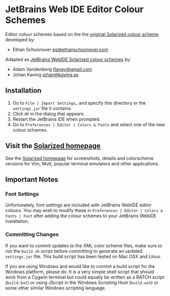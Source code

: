 JetBrains Web IDE Editor Colour Schemes
=======================================

Editor colour schemes based on the the [original Solarized colour scheme][Solarized repository] developed by:

- Ethan Schoonover <es@ethanschoonover.com> 

Adapted as [JetBrains WebIDE Solarized colour schemes][IntelliJ-only repository] by:

- Adam Vandenberg <flangy@gmail.com>  
- Johan Kaving <johan@kaving.se>

Installation
------------

1. Go to `File | Import Settings…` and specify this directory or the `settings.jar` file it contains.
1. Click `OK` in the dialog that appears.
1. Restart the JetBrains IDE when prompted.
1. Go to `Preferences | Editor | Colors & Fonts` and select one of the new colour schemes.

Visit the [Solarized homepage]
------------------------------

See the [Solarized homepage] for screenshots, details and colorscheme versions for Vim, Mutt, popular terminal emulators and other applications.

[Solarized homepage]:   http://ethanschoonover.com/solarized
[Solarized repository]: https://github.com/altercation/solarized
[IntelliJ-only repository]:  https://github.com/jkaving/intellij-colors-solarized


Important Notes
---------------

### Font Settings

Unfortunately, font settings are included with JetBrains WebIDE editor colours. You may wish to modify these in `Preferences | Editor | Colors & Fonts | Font` after adding the colour schemes to your JetBrains WebIDE installation.

### Committing Changes

If you want to commit updates to the XML color scheme files, make sure to run the `build.sh` script before committing to generate an updated `settings.jar` file. This build script has been tested on Mac OSX and Linux. 

If you are using Windows and would like to commit a build script for the Windows platform, please do. It is a very simple shell script that should work from a Cygwin terminal but could equally be written as a BATCH script (`build.bat`) or using JScript in the Windows Scripting Host (`build.wsh`) or some other similar Windows scripting language. 


